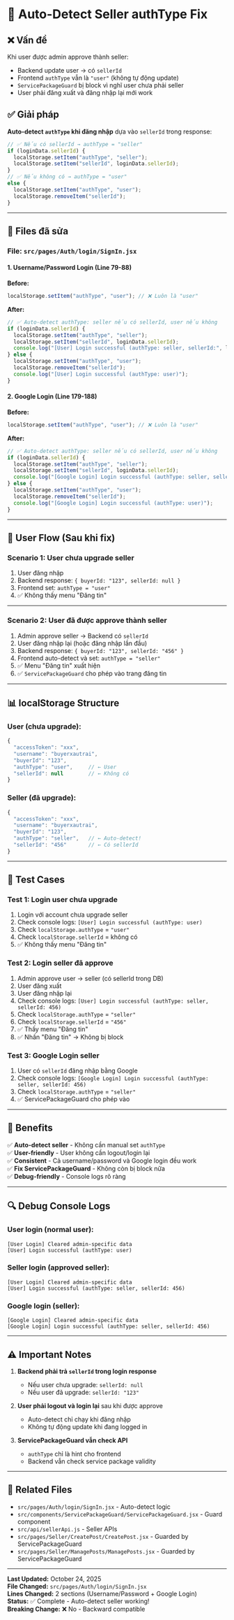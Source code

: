 # 🔧 Auto-Detect Seller authType Fix

## ❌ Vấn đề

Khi user được admin approve thành seller:
- Backend update user → có `sellerId`  
- Frontend `authType` vẫn là `"user"` (không tự động update)
- `ServicePackageGuard` bị block vì nghĩ user chưa phải seller
- User phải đăng xuất và đăng nhập lại mới work

## ✅ Giải pháp

**Auto-detect `authType` khi đăng nhập** dựa vào `sellerId` trong response:

```javascript
// ✅ Nếu có sellerId → authType = "seller"
if (loginData.sellerId) {
  localStorage.setItem("authType", "seller");
  localStorage.setItem("sellerId", loginData.sellerId);
}
// ✅ Nếu không có → authType = "user"
else {
  localStorage.setItem("authType", "user");
  localStorage.removeItem("sellerId");
}
```

---

## 📝 Files đã sửa

### **File:** `src/pages/Auth/login/SignIn.jsx`

#### **1. Username/Password Login** (Line 79-88)

**Before:**
```javascript
localStorage.setItem("authType", "user"); // ❌ Luôn là "user"
```

**After:**
```javascript
// ✅ Auto-detect authType: seller nếu có sellerId, user nếu không
if (loginData.sellerId) {
  localStorage.setItem("authType", "seller");
  localStorage.setItem("sellerId", loginData.sellerId);
  console.log("[User] Login successful (authType: seller, sellerId:", loginData.sellerId, ")");
} else {
  localStorage.setItem("authType", "user");
  localStorage.removeItem("sellerId");
  console.log("[User] Login successful (authType: user)");
}
```

#### **2. Google Login** (Line 179-188)

**Before:**
```javascript
localStorage.setItem("authType", "user"); // ❌ Luôn là "user"
```

**After:**
```javascript
// ✅ Auto-detect authType: seller nếu có sellerId, user nếu không
if (loginData.sellerId) {
  localStorage.setItem("authType", "seller");
  localStorage.setItem("sellerId", loginData.sellerId);
  console.log("[Google Login] Login successful (authType: seller, sellerId:", loginData.sellerId, ")");
} else {
  localStorage.setItem("authType", "user");
  localStorage.removeItem("sellerId");
  console.log("[Google Login] Login successful (authType: user)");
}
```

---

## 🎯 User Flow (Sau khi fix)

### **Scenario 1: User chưa upgrade seller**

1. User đăng nhập
2. Backend response: `{ buyerId: "123", sellerId: null }`
3. Frontend set: `authType = "user"`
4. ✅ Không thấy menu "Đăng tin"

---

### **Scenario 2: User đã được approve thành seller**

1. Admin approve seller → Backend có `sellerId`
2. User đăng nhập lại (hoặc đăng nhập lần đầu)
3. Backend response: `{ buyerId: "123", sellerId: "456" }`
4. Frontend auto-detect và set: `authType = "seller"`
5. ✅ Menu "Đăng tin" xuất hiện
6. ✅ `ServicePackageGuard` cho phép vào trang đăng tin

---

## 📊 localStorage Structure

### **User (chưa upgrade):**
```javascript
{
  "accessToken": "xxx",
  "username": "buyerxautrai",
  "buyerId": "123",
  "authType": "user",     // ← User
  "sellerId": null        // ← Không có
}
```

### **Seller (đã upgrade):**
```javascript
{
  "accessToken": "xxx",
  "username": "buyerxautrai",
  "buyerId": "123",
  "authType": "seller",   // ← Auto-detect!
  "sellerId": "456"       // ← Có sellerId
}
```

---

## 🧪 Test Cases

### Test 1: Login user chưa upgrade
1. Login với account chưa upgrade seller
2. Check console logs: `[User] Login successful (authType: user)`
3. Check `localStorage.authType` = `"user"`
4. Check `localStorage.sellerId` = không có
5. ✅ Không thấy menu "Đăng tin"

### Test 2: Login seller đã approve
1. Admin approve user → seller (có sellerId trong DB)
2. User đăng xuất
3. User đăng nhập lại
4. Check console logs: `[User] Login successful (authType: seller, sellerId: 456)`
5. Check `localStorage.authType` = `"seller"`
6. Check `localStorage.sellerId` = `"456"`
7. ✅ Thấy menu "Đăng tin"
8. ✅ Nhấn "Đăng tin" → Không bị block

### Test 3: Google Login seller
1. User có `sellerId` đăng nhập bằng Google
2. Check console logs: `[Google Login] Login successful (authType: seller, sellerId: 456)`
3. Check `localStorage.authType` = `"seller"`
4. ✅ ServicePackageGuard cho phép vào

---

## 🎉 Benefits

✅ **Auto-detect seller** - Không cần manual set `authType`  
✅ **User-friendly** - User không cần logout/login lại  
✅ **Consistent** - Cả username/password và Google login đều work  
✅ **Fix ServicePackageGuard** - Không còn bị block nữa  
✅ **Debug-friendly** - Console logs rõ ràng  

---

## 🔍 Debug Console Logs

### **User login (normal user):**
```
[User Login] Cleared admin-specific data
[User] Login successful (authType: user)
```

### **Seller login (approved seller):**
```
[User Login] Cleared admin-specific data
[User] Login successful (authType: seller, sellerId: 456)
```

### **Google login (seller):**
```
[Google Login] Cleared admin-specific data
[Google Login] Login successful (authType: seller, sellerId: 456)
```

---

## ⚠️ Important Notes

1. **Backend phải trả `sellerId` trong login response**
   - Nếu user chưa upgrade: `sellerId: null`
   - Nếu user đã upgrade: `sellerId: "123"`

2. **User phải logout và login lại** sau khi được approve
   - Auto-detect chỉ chạy khi đăng nhập
   - Không tự động update khi đang logged in

3. **ServicePackageGuard vẫn check API**
   - `authType` chỉ là hint cho frontend
   - Backend vẫn check service package validity

---

## 📍 Related Files

- `src/pages/Auth/login/SignIn.jsx` - Auto-detect logic
- `src/components/ServicePackageGuard/ServicePackageGuard.jsx` - Guard component
- `src/api/sellerApi.js` - Seller APIs
- `src/pages/Seller/CreatePost/CreatePost.jsx` - Guarded by ServicePackageGuard
- `src/pages/Seller/ManagePosts/ManagePosts.jsx` - Guarded by ServicePackageGuard

---

**Last Updated:** October 24, 2025  
**File Changed:** `src/pages/Auth/login/SignIn.jsx`  
**Lines Changed:** 2 sections (Username/Password + Google Login)  
**Status:** ✅ Complete - Auto-detect seller working!  
**Breaking Change:** ❌ No - Backward compatible


